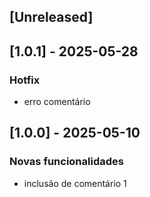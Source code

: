 ## [Unreleased]

## [1.0.1] - 2025-05-28
### Hotfix
- erro comentário

## [1.0.0] - 2025-05-10
### Novas funcionalidades
- inclusão de comentário 1